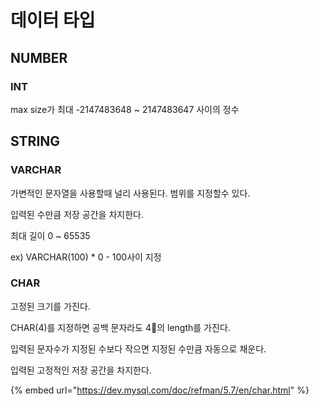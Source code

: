 # 데이터 타입

## NUMBER

### INT

max size가 최대 -2147483648 \~ 2147483647 사이의 정수





## STRING

### VARCHAR

가변적인 문자열을 사용할때 널리 사용된다. 범위를 지정할수 있다.

입력된 수만큼 저장 공간을 차지한다.

최대 길이 0 \~ 65535

ex) VARCHAR(100) \* 0 - 100사이 지정



### CHAR

고정된 크기를 가진다.

CHAR(4)를 지정하면 공백 문자라도 4의 length를 가진다.

입력된 문자수가 지정된 수보다 작으면 지정된 수만큼 자동으로 채운다.

입력된 고정적인 저장 공간을 차지한다.

{% embed url="https://dev.mysql.com/doc/refman/5.7/en/char.html" %}

